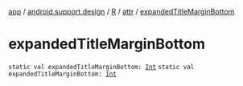 [app](../../../index.md) / [android.support.design](../../index.md) / [R](../index.md) / [attr](index.md) / [expandedTitleMarginBottom](.)

# expandedTitleMarginBottom

`static val expandedTitleMarginBottom: `[`Int`](https://kotlinlang.org/api/latest/jvm/stdlib/kotlin/-int/index.html)
`static val expandedTitleMarginBottom: `[`Int`](https://kotlinlang.org/api/latest/jvm/stdlib/kotlin/-int/index.html)